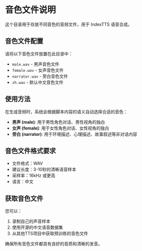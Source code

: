 # 音色文件说明

这个目录用于存放不同音色的音频文件，用于 IndexTTS 语音合成。

## 音色文件配置

请将以下音色文件放置在此目录中：

- `male.wav` - 男声音色文件
- `female.wav` - 女声音色文件  
- `narrator.wav` - 旁白音色文件
- `zh.wav` - 默认中文音色文件

## 使用方法

在生成音频时，系统会根据脚本内容的语义自动选择合适的音色：

- **男声 (male)**: 用于男性角色对话、男性视角的独白
- **女声 (female)**: 用于女性角色对话、女性视角的独白  
- **旁白 (narrator)**: 用于环境描述、心理描述、故事叙述等非对话内容

## 音色文件格式要求

- 文件格式：WAV
- 建议长度：3-10秒的清晰语音样本
- 采样率：16kHz 或更高
- 语言：中文

## 获取音色文件

您可以：
1. 录制自己的声音样本
2. 使用开源的中文语音数据集
3. 从其他TTS项目中获取预训练的音色文件

确保所有音色文件都具有良好的音质和清晰的发音。
